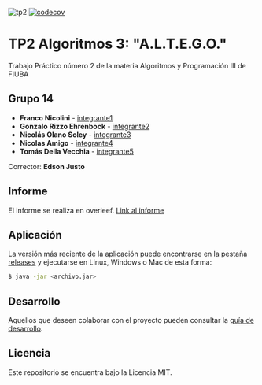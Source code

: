 ![tp2](https://github.com/fiuba/algo3_proyecto_base_tp2/actions/workflows/build.yml/badge.svg) [![codecov](https://codecov.io/gh/fiuba/algo3_proyecto_base_tp2/branch/master/graph/badge.svg)](https://codecov.io/gh/fiuba/algo3_proyecto_base_tp2)

# TP2 Algoritmos 3: "A.L.T.E.G.O."


Trabajo Práctico número 2 de la materia Algoritmos y Programación III de FIUBA

## Grupo 14

* **Franco Nicolini** - [integrante1](https://github.com/franconicolini1)
* **Gonzalo Rizzo Ehrenbock** - [integrante2](https://github.com/grizzoeh)
* **Nicolás Olano Soley** - [integrante3](https://github.com/nicoolano9)
* **Nicolas Amigo** - [integrante4](https://github.com/NicolasAmigo)
* **Tomás Della Vecchia** - [integrante5](https://github.com/tomdv18)

Corrector: **Edson Justo**

## Informe
El informe se realiza en overleef. [Link al informe](https://www.overleaf.com/read/dqsdxvrtftzt)

## Aplicación

La versión más reciente de la aplicación puede encontrarse en la pestaña [releases](https://github.com/fiuba/algo3_proyecto_base_tp2/releases/latest) y ejecutarse en Linux, Windows o Mac de esta forma:

```bash
$ java -jar <archivo.jar>
```

## Desarrollo

Aquellos que deseen colaborar con el proyecto pueden consultar la [guía de desarrollo](./docs/Desarrollo.md).

## Licencia

Este repositorio se encuentra bajo la Licencia MIT.


